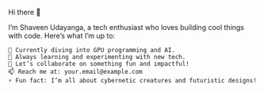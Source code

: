 Hi there 👋

I’m Shaveen Udayanga, a tech enthusiast who loves building cool things with code.
Here’s what I’m up to:

    🔭 Currently diving into GPU programming and AI.
    🌱 Always learning and experimenting with new tech.
    👯 Let’s collaborate on something fun and impactful!
    📫 Reach me at: your.email@example.com
    ⚡ Fun fact: I’m all about cybernetic creatures and futuristic designs!

